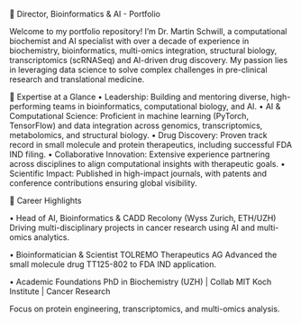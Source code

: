 🧬 Director, Bioinformatics & AI - Portfolio

Welcome to my portfolio repository! I’m Dr. Martin Schwill, a computational biochemist and AI specialist with over a decade of experience in biochemistry, bioinformatics, multi-omics integration, structural biology, transcriptomics (scRNASeq) and AI-driven drug discovery. My passion lies in leveraging data science to solve complex challenges in pre-clinical research and translational medicine.


🚀 Expertise at a Glance
• Leadership: Building and mentoring diverse, high-performing teams in bioinformatics, computational biology, and AI.
• AI & Computational Science: Proficient in machine learning (PyTorch, TensorFlow) and data integration across genomics, transcriptomics, metabolomics, and structural biology.
• Drug Discovery: Proven track record in small molecule and protein therapeutics, including successful FDA IND filing.
• Collaborative Innovation: Extensive experience partnering across disciplines to align computational insights with therapeutic goals.
• Scientific Impact: Published in high-impact journals, with patents and conference contributions ensuring global visibility.


🌟 Career Highlights

• Head of AI, Bioinformatics & CADD
Recolony (Wyss Zurich, ETH/UZH)
Driving multi-disciplinary projects in cancer research using AI and multi-omics analytics.

• Bioinformatician & Scientist
TOLREMO Therapeutics AG
Advanced the small molecule drug TT125-802 to FDA IND application.

• Academic Foundations
PhD in Biochemistry (UZH) | Collab MIT Koch Institute | Cancer Research

Focus on protein engineering, transcriptomics, and multi-omics analysis.


<!---
Mastermindless/Mastermindless is a ✨ special ✨ repository because its `README.md` (this file) appears on your GitHub profile.
You can click the Preview link to take a look at your changes.
--->

